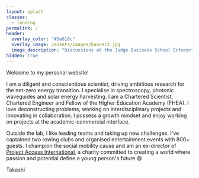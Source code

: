 ```yaml
---
layout: splash
classes:
  - landing
permalink: /
header:
  overlay_color: "#5e616c"
  overlay_image: /assets/images/banner2.jpg
  image_description: "Discussions at the Judge Business School EnterpriseTECH programme."
hidden: true
---
```

Welcome to my personal website!

I am a diligent and conscientious scientist, driving ambitious research for the net-zero energy transition. I specialise in spectroscopy, photonic waveguides and solar energy harvesting. I am a Chartered Scientist, Chartered Engineer and Fellow of the Higher Education Academy (FHEA). I love deconstructing problems, working on interdisciplinary projects and innovating in collaboration. I possess a growth mindset and enjoy working on projects at the academic-commercial interface. 

Outside the lab, I like leading teams and taking up new challenges. I've captained two rowing clubs and organised entertainment events with 800+ guests. I champion the social mobility cause and am an ex-director of [Project Access International](https://projectaccess.org/), a charity committed to creating a world where passion and potential define a young person's future :smile:

Takashi